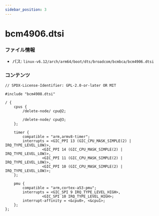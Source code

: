 ```yaml
---
sidebar_position: 3
---
```

# bcm4906.dtsi

### ファイル情報

- パス: `linux-v6.12/arch/arm64/boot/dts/broadcom/bcmbca/bcm4906.dtsi`

### コンテンツ

```dtsi
// SPDX-License-Identifier: GPL-2.0-or-later OR MIT

#include "bcm4908.dtsi"

/ {
	cpus {
		/delete-node/ cpu@2;

		/delete-node/ cpu@3;
	};

	timer {
		compatible = "arm,armv8-timer";
		interrupts = <GIC_PPI 13 (GIC_CPU_MASK_SIMPLE(2) | IRQ_TYPE_LEVEL_LOW)>,
			     <GIC_PPI 14 (GIC_CPU_MASK_SIMPLE(2) | IRQ_TYPE_LEVEL_LOW)>,
			     <GIC_PPI 11 (GIC_CPU_MASK_SIMPLE(2) | IRQ_TYPE_LEVEL_LOW)>,
			     <GIC_PPI 10 (GIC_CPU_MASK_SIMPLE(2) | IRQ_TYPE_LEVEL_LOW)>;
	};

	pmu {
		compatible = "arm,cortex-a53-pmu";
		interrupts = <GIC_SPI 9 IRQ_TYPE_LEVEL_HIGH>,
			     <GIC_SPI 10 IRQ_TYPE_LEVEL_HIGH>;
		interrupt-affinity = <&cpu0>, <&cpu1>;
	};
};

```
